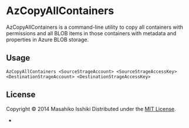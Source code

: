 # AzCopyAllContainers

AzCopyAllContainers is a command-line utility to copy all containers with permissions and all BLOB items in those containers with metadata and properties in Azure BLOB storage.

## Usage

```console
AzCopyAllContainers <SourceStrageAccount> <SourceStrageAccessKey> <DestinationStrageAccount> <DestinationStrageAccessKey>
```
## License
Copyright &copy; 2014 Masahiko Isshiki
Distributed under the [MIT License][mit].

* [MIT]: http://www.opensource.org/licenses/mit-license.php

